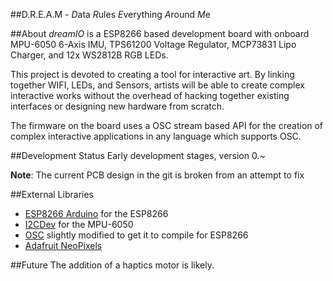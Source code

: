 ##D.R.E.A.M - *D*ata *R*ules *E*verything *A*round *M*e

##About
*dreamIO* is a ESP8266 based development board with onboard MPU-6050 6-Axis IMU, TPS61200 Voltage Regulator, MCP73831 Lipo Charger, and 12x WS2812B RGB LEDs.

This project is devoted to creating a tool for interactive art. By linking together WIFI, LEDs, and Sensors, artists will be able to create complex interactive works without the overhead of hacking together existing interfaces or designing new hardware from scratch.

The firmware on the board uses a OSC stream based API for the creation of complex interactive applications in any language which supports OSC.

##Development Status
Early development stages, version 0.~

**Note**: The current PCB design in the git is broken from an attempt to fix 

##External Libraries
* [ESP8266 Arduino](https://github.com/esp8266/Arduino) for the ESP8266
* [I2CDev](https://github.com/jrowberg/i2cdevlib) for the MPU-6050
* [OSC](https://github.com/CNMAT/OSC) slightly modified to get it to compile for ESP8266
* [Adafruit NeoPixels](https://github.com/adafruit/Adafruit_NeoPixel)

##Future
The addition of a haptics motor is likely.